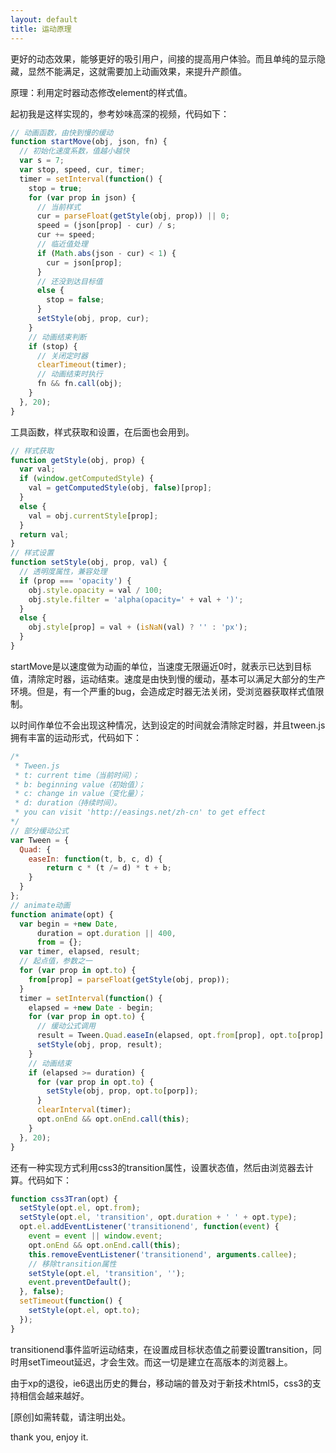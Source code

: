 ```yaml
---
layout: default
title: 运动原理
---
```


更好的动态效果，能够更好的吸引用户，间接的提高用户体验。而且单纯的显示隐藏，显然不能满足，这就需要加上动画效果，来提升产颜值。

原理：利用定时器动态修改element的样式值。

起初我是这样实现的，参考妙味高深的视频，代码如下：

```javascript
// 动画函数，由快到慢的缓动
function startMove(obj, json, fn) {
  // 初始化速度系数，值越小越快
  var s = 7;
  var stop, speed, cur, timer;
  timer = setInterval(function() {
    stop = true;
    for (var prop in json) {
      // 当前样式
      cur = parseFloat(getStyle(obj, prop)) || 0;
      speed = (json[prop] - cur) / s;
      cur += speed;
      // 临近值处理
      if (Math.abs(json - cur) < 1) {
        cur = json[prop];
      }
      // 还没到达目标值
      else {
        stop = false;
      }
      setStyle(obj, prop, cur);
    }
    // 动画结束判断
    if (stop) {
      // 关闭定时器
      clearTimeout(timer);
      // 动画结束时执行
      fn && fn.call(obj);
    }
  }, 20);
}
```

工具函数，样式获取和设置，在后面也会用到。

```javascript
// 样式获取
function getStyle(obj, prop) {
  var val;
  if (window.getComputedStyle) {
    val = getComputedStyle(obj, false)[prop];
  }
  else {
    val = obj.currentStyle[prop];
  }
  return val;
}
// 样式设置
function setStyle(obj, prop, val) {
  // 透明度属性，兼容处理
  if (prop === 'opacity') {
    obj.style.opacity = val / 100;
    obj.style.filter = 'alpha(opacity=' + val + ')';
  }
  else {
    obj.style[prop] = val + (isNaN(val) ? '' : 'px');
  }
}
```

startMove是以速度做为动画的单位，当速度无限逼近0时，就表示已达到目标值，清除定时器，运动结束。速度是由快到慢的缓动，基本可以满足大部分的生产环境。但是，有一个严重的bug，会造成定时器无法关闭，受浏览器获取样式值限制。

以时间作单位不会出现这种情况，达到设定的时间就会清除定时器，并且tween.js拥有丰富的运动形式，代码如下：

```javascript
/*
 * Tween.js
 * t: current time（当前时间）；
 * b: beginning value（初始值）；
 * c: change in value（变化量）；
 * d: duration（持续时间）。
 * you can visit 'http://easings.net/zh-cn' to get effect
*/
// 部分缓动公式
var Tween = {
  Quad: {
    easeIn: function(t, b, c, d) {
        return c * (t /= d) * t + b;
    }
  }
};
// animate动画
function animate(opt) {
  var begin = +new Date,
      duration = opt.duration || 400,
      from = {};
  var timer, elapsed, result;
  // 起点值，参数之一
  for (var prop in opt.to) {
    from[prop] = parseFloat(getStyle(obj, prop));
  }
  timer = setInterval(function() {
    elapsed = +new Date - begin;
    for (var prop in opt.to) {
      // 缓动公式调用
      result = Tween.Quad.easeIn(elapsed, opt.from[prop], opt.to[prop] - opt.from[prop], duration);
      setStyle(obj, prop, result);
    }
    // 动画结束
    if (elapsed >= duration) {
      for (var prop in opt.to) {
        setStyle(obj, prop, opt.to[porp]);
      }
      clearInterval(timer);
      opt.onEnd && opt.onEnd.call(this);
    }
  }, 20);
}
```

还有一种实现方式利用css3的transition属性，设置状态值，然后由浏览器去计算。代码如下：

```javascript
function css3Tran(opt) {
  setStyle(opt.el, opt.from);
  setStyle(opt.el, 'transition', opt.duration + ' ' + opt.type);
  opt.el.addEventListener('transitionend', function(event) {
    event = event || window.event;
    opt.onEnd && opt.onEnd.call(this);
    this.removeEventListener('transitionend', arguments.callee);
    // 移除transition属性
    setStyle(opt.el, 'transition', '');
    event.preventDefault();
  }, false);
  setTimeout(function() {
    setStyle(opt.el, opt.to);
  });
}
```

transitionend事件监听运动结束，在设置成目标状态值之前要设置transition，同时用setTimeout延迟，才会生效。而这一切是建立在高版本的浏览器上。

由于xp的退役，ie6退出历史的舞台，移动端的普及对于新技术html5，css3的支持相信会越来越好。

[原创]如需转载，请注明出处。

thank you, enjoy it.